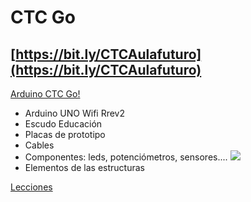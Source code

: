# CTC Go

## [https://bit.ly/CTCAulafuturo](https://bit.ly/CTCAulafuturo)

[Arduino CTC Go!](https://www.tibot.es/catalogo/253-arduino-ctc-go-core-module.html)

* Arduino UNO Wifi Rrev2
* Escudo Educación
* Placas de prototipo
* Cables
* Componentes: leds, potenciómetros, sensores....
![](https://www.tibot.es/1699-large_default/arduino-ctc-go-core-module.jpg)
* Elementos de las estructuras

[Lecciones](https://edu-content-preview.arduino.cc/content-preview/high_school/project/CONTENTPREVIEW+CTCGO)